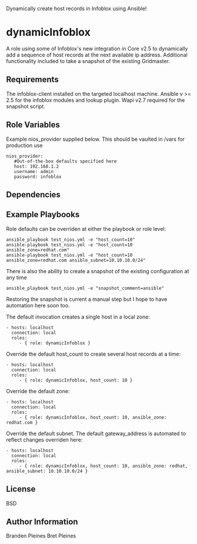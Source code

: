 Dynamically create host records in Infoblox using Ansible!

dynamicInfoblox
=========

A role using some of Infoblox's new integration in Core v2.5 to dynamically add a sequence of host records at the next available ip address. Additional functionality included to take a snapshot of the existing Gridmaster.

Requirements
------------

The infoblox-client installed on the targeted localhost machine. Ansible v >= 2.5 for the infoblox modules and lookup plugin. Wapi v2.7 required for the snapshot script.

Role Variables
--------------
Example nios_provider supplied below. This should be vaulted in /vars for production use

```
nios_provider:
   #Out-of-the-box defaults specified here
   host: 192.168.1.2
   username: admin
   password: infoblox
```
Dependencies
------------

Example Playbooks
-----------------
Role defaults can be overriden at either the playbook or role level:

```
ansible_playbook test_nios.yml -e "host_count=10"
ansible-playbook test_nios.yml -e "host_count=10 ansible_zone=redhat.com"
ansible-playbook test_nios.yml -e "host_count=10 ansible_zone=redhat.com ansible_subnet=10.10.10.0/24"
```

There is also the ability to create a snapshot of the existing configuration at any time
```
ansible_playbook test_nios.yml -e "snapshot_comment=ansible"
```

Restoring the snapshot is current a manual step but I hope to have automation here soon too.

The default invocation creates a single host in a local zone:

    - hosts: localhost
      connection: local
      roles:
         - { role: dynamicInfoblox }

Override the default host_count to create several host records at a time:

    - hosts: localhost
      connection: local
      roles:
         - { role: dynamicInfoblox, host_count: 10 }

Override the default zone:

    - hosts: localhost
      connection: local
      roles:
         - { role: dynamicInfoblox, host_count: 10, ansible_zone: redhat.com }

Override the default subnet. The default gateway_address is automated to reflect changes overriden here:

    - hosts: localhost
      connection: local
      roles:
         - { role: dynamicInfoblox, host_count: 10, ansible_zone: redhat, ansible_subnet: 10.10.10.0/24 }

License
-------

BSD

Author Information
------------------

Branden Pleines
Bret Pleines
